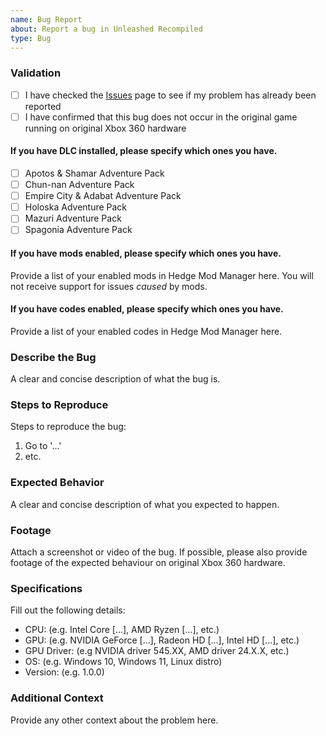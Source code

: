 ```yaml
---
name: Bug Report
about: Report a bug in Unleashed Recompiled
type: Bug
---
```


### Validation
- [ ] I have checked the [Issues](https://github.com/hedge-dev/UnleashedRecomp/issues) page to see if my problem has already been reported
- [ ] I have confirmed that this bug does not occur in the original game running on original Xbox 360 hardware

#### If you have DLC installed, please specify which ones you have.
- [ ] Apotos & Shamar Adventure Pack
- [ ] Chun-nan Adventure Pack
- [ ] Empire City & Adabat Adventure Pack
- [ ] Holoska Adventure Pack
- [ ] Mazuri Adventure Pack
- [ ] Spagonia Adventure Pack

#### If you have mods enabled, please specify which ones you have.
Provide a list of your enabled mods in Hedge Mod Manager here. You will not receive support for issues *caused* by mods.

#### If you have codes enabled, please specify which ones you have.
Provide a list of your enabled codes in Hedge Mod Manager here.

### Describe the Bug
A clear and concise description of what the bug is.

### Steps to Reproduce
Steps to reproduce the bug:
1. Go to '...'
2. etc.

### Expected Behavior
A clear and concise description of what you expected to happen.

### Footage
Attach a screenshot or video of the bug. If possible, please also provide footage of the expected behaviour on original Xbox 360 hardware.

### Specifications
Fill out the following details:
 - CPU: (e.g. Intel Core [...], AMD Ryzen [...], etc.)
 - GPU: (e.g. NVIDIA GeForce [...], Radeon HD [...], Intel HD [...], etc.)
 - GPU Driver: (e.g NVIDIA driver 545.XX, AMD driver 24.X.X, etc.)
 - OS: (e.g. Windows 10, Windows 11, Linux distro)
 - Version: (e.g. 1.0.0)

### Additional Context
Provide any other context about the problem here.
